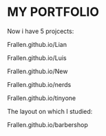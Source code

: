 # MY PORTFOLIO
Now i have 5 projcects:

Frallen.github.io/Lian

Frallen.github.io/Luis

Frallen.github.io/New

Frallen.github.io/nerds

Frallen.github.io/tinyone

The layout on which I studied:

Frallen.github.io/barbershop
